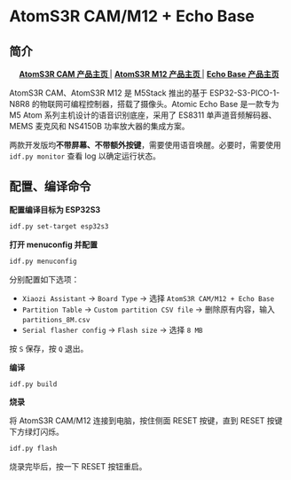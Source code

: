 # AtomS3R CAM/M12 + Echo Base

## 简介

<div align="center">
    <a href="https://docs.m5stack.com/zh_CN/core/AtomS3R%20Cam"><b> AtomS3R CAM 产品主页 </b></a>
    |
    <a href="https://docs.m5stack.com/zh_CN/core/AtomS3R-M12"><b> AtomS3R M12 产品主页 </b></a>
    |
    <a href="https://docs.m5stack.com/zh_CN/atom/Atomic%20Echo%20Base"><b> Echo Base 产品主页 </b></a>
</div>

AtomS3R CAM、AtomS3R M12 是 M5Stack 推出的基于 ESP32-S3-PICO-1-N8R8 的物联网可编程控制器，搭载了摄像头。Atomic Echo Base 是一款专为 M5 Atom 系列主机设计的语音识别底座，采用了 ES8311 单声道音频解码器、MEMS 麦克风和 NS4150B 功率放大器的集成方案。

两款开发版均**不带屏幕、不带额外按键**，需要使用语音唤醒。必要时，需要使用 `idf.py monitor` 查看 log 以确定运行状态。

## 配置、编译命令

**配置编译目标为 ESP32S3**

```bash
idf.py set-target esp32s3
```

**打开 menuconfig 并配置**

```bash
idf.py menuconfig
```

分别配置如下选项：

- `Xiaozi Assistant` → `Board Type` → 选择 `AtomS3R CAM/M12 + Echo Base`
- `Partition Table` → `Custom partition CSV file` → 删除原有内容，输入 `partitions_8M.csv`
- `Serial flasher config` → `Flash size` → 选择 `8 MB`

按 `S` 保存，按 `Q` 退出。

**编译**

```bash
idf.py build
```

**烧录**

将 AtomS3R CAM/M12 连接到电脑，按住侧面 RESET 按键，直到 RESET 按键下方绿灯闪烁。

```bash
idf.py flash
```

烧录完毕后，按一下 RESET 按钮重启。
